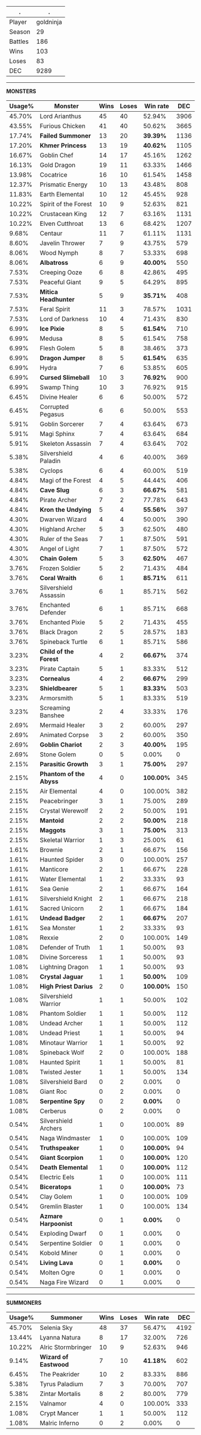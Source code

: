 .|.
|-|-
Player|goldninja
Season|29
Battles|186
Wins|103
Loses|83
DEC|9289

---
**MONSTERS**

Usage%|Monster|Wins|Loses|Win rate|DEC|
-|-|-|-|-|-|
45.70%|Lord Arianthus|45|40|52.94%|3906|
43.55%|Furious Chicken|41|40|50.62%|3665|
17.74%|**Failed Summoner**|13|20|**39.39%**|1136|
17.20%|**Khmer Princess**|13|19|**40.62%**|1105|
16.67%|Goblin Chef|14|17|45.16%|1262|
16.13%|Gold Dragon|19|11|63.33%|1466|
13.98%|Cocatrice|16|10|61.54%|1458|
12.37%|Prismatic Energy|10|13|43.48%|808|
11.83%|Earth Elemental|10|12|45.45%|928|
10.22%|Spirit of the Forest|10|9|52.63%|821|
10.22%|Crustacean King|12|7|63.16%|1131|
10.22%|Elven Cutthroat|13|6|68.42%|1207|
9.68%|Centaur|11|7|61.11%|1131|
8.60%|Javelin Thrower|7|9|43.75%|579|
8.06%|Wood Nymph|8|7|53.33%|698|
8.06%|**Albatross**|6|9|**40.00%**|550|
7.53%|Creeping Ooze|6|8|42.86%|495|
7.53%|Peaceful Giant|9|5|64.29%|895|
7.53%|**Mitica Headhunter**|5|9|**35.71%**|408|
7.53%|Feral Spirit|11|3|78.57%|1031|
7.53%|Lord of Darkness|10|4|71.43%|830|
6.99%|**Ice Pixie**|8|5|**61.54%**|710|
6.99%|Medusa|8|5|61.54%|758|
6.99%|Flesh Golem|5|8|38.46%|373|
6.99%|**Dragon Jumper**|8|5|**61.54%**|635|
6.99%|Hydra|7|6|53.85%|605|
6.99%|**Cursed Slimeball**|10|3|**76.92%**|900|
6.99%|Swamp Thing|10|3|76.92%|915|
6.45%|Divine Healer|6|6|50.00%|572|
6.45%|Corrupted Pegasus|6|6|50.00%|553|
5.91%|Goblin Sorcerer|7|4|63.64%|673|
5.91%|Magi Sphinx|7|4|63.64%|684|
5.91%|Skeleton Assassin|7|4|63.64%|702|
5.38%|Silvershield Paladin|4|6|40.00%|369|
5.38%|Cyclops|6|4|60.00%|519|
4.84%|Magi of the Forest|4|5|44.44%|406|
4.84%|**Cave Slug**|6|3|**66.67%**|581|
4.84%|Pirate Archer|7|2|77.78%|643|
4.84%|**Kron the Undying**|5|4|**55.56%**|397|
4.30%|Dwarven Wizard|4|4|50.00%|390|
4.30%|Highland Archer|5|3|62.50%|480|
4.30%|Ruler of the Seas|7|1|87.50%|591|
4.30%|Angel of Light|7|1|87.50%|572|
4.30%|**Chain Golem**|5|3|**62.50%**|467|
3.76%|Frozen Soldier|5|2|71.43%|484|
3.76%|**Coral Wraith**|6|1|**85.71%**|611|
3.76%|Silvershield Assassin|6|1|85.71%|562|
3.76%|Enchanted Defender|6|1|85.71%|668|
3.76%|Enchanted Pixie|5|2|71.43%|455|
3.76%|Black Dragon|2|5|28.57%|183|
3.76%|Spineback Turtle|6|1|85.71%|586|
3.23%|**Child of the Forest**|4|2|**66.67%**|374|
3.23%|Pirate Captain|5|1|83.33%|512|
3.23%|**Cornealus**|4|2|**66.67%**|299|
3.23%|**Shieldbearer**|5|1|**83.33%**|503|
3.23%|Armorsmith|5|1|83.33%|519|
3.23%|Screaming Banshee|2|4|33.33%|176|
2.69%|Mermaid Healer|3|2|60.00%|297|
2.69%|Animated Corpse|3|2|60.00%|350|
2.69%|**Goblin Chariot**|2|3|**40.00%**|195|
2.69%|Stone Golem|0|5|0.00%|0|
2.15%|**Parasitic Growth**|3|1|**75.00%**|297|
2.15%|**Phantom of the Abyss**|4|0|**100.00%**|345|
2.15%|Air Elemental|4|0|100.00%|382|
2.15%|Peacebringer|3|1|75.00%|289|
2.15%|Crystal Werewolf|2|2|50.00%|191|
2.15%|**Mantoid**|2|2|**50.00%**|218|
2.15%|**Maggots**|3|1|**75.00%**|313|
2.15%|Skeletal Warrior|1|3|25.00%|61|
1.61%|Brownie|2|1|66.67%|156|
1.61%|Haunted Spider|3|0|100.00%|257|
1.61%|Manticore|2|1|66.67%|228|
1.61%|Water Elemental|1|2|33.33%|93|
1.61%|Sea Genie|2|1|66.67%|164|
1.61%|Silvershield Knight|2|1|66.67%|218|
1.61%|Sacred Unicorn|2|1|66.67%|184|
1.61%|**Undead Badger**|2|1|**66.67%**|207|
1.61%|Sea Monster|1|2|33.33%|93|
1.08%|Rexxie|2|0|100.00%|149|
1.08%|Defender of Truth|1|1|50.00%|93|
1.08%|Divine Sorceress|1|1|50.00%|93|
1.08%|Lightning Dragon|1|1|50.00%|93|
1.08%|**Crystal Jaguar**|1|1|**50.00%**|109|
1.08%|**High Priest Darius**|2|0|**100.00%**|150|
1.08%|Silvershield Warrior|1|1|50.00%|102|
1.08%|Phantom Soldier|1|1|50.00%|112|
1.08%|Undead Archer|1|1|50.00%|112|
1.08%|Undead Priest|1|1|50.00%|94|
1.08%|Minotaur Warrior|1|1|50.00%|92|
1.08%|Spineback Wolf|2|0|100.00%|188|
1.08%|Haunted Spirit|1|1|50.00%|81|
1.08%|Twisted Jester|1|1|50.00%|134|
1.08%|Silvershield Bard|0|2|0.00%|0|
1.08%|Giant Roc|0|2|0.00%|0|
1.08%|**Serpentine Spy**|0|2|**0.00%**|0|
1.08%|Cerberus|0|2|0.00%|0|
0.54%|Silvershield Archers|1|0|100.00%|89|
0.54%|Naga Windmaster|1|0|100.00%|109|
0.54%|**Truthspeaker**|1|0|**100.00%**|94|
0.54%|**Giant Scorpion**|1|0|**100.00%**|120|
0.54%|**Death Elemental**|1|0|**100.00%**|112|
0.54%|Electric Eels|1|0|100.00%|111|
0.54%|**Biceratops**|1|0|**100.00%**|73|
0.54%|Clay Golem|1|0|100.00%|109|
0.54%|Gremlin Blaster|1|0|100.00%|134|
0.54%|**Azmare Harpoonist**|0|1|**0.00%**|0|
0.54%|Exploding Dwarf|0|1|0.00%|0|
0.54%|Serpentine Soldier|0|1|0.00%|0|
0.54%|Kobold Miner|0|1|0.00%|0|
0.54%|**Living Lava**|0|1|**0.00%**|0|
0.54%|Molten Ogre|0|1|0.00%|0|
0.54%|Naga Fire Wizard|0|1|0.00%|0|

---
**SUMMONERS**

Usage%|Summoner|Wins|Loses|Win rate|DEC|
-|-|-|-|-|-|
45.70%|Selenia Sky|48|37|56.47%|4192|
13.44%|Lyanna Natura|8|17|32.00%|726|
10.22%|Alric Stormbringer|10|9|52.63%|946|
9.14%|**Wizard of Eastwood**|7|10|**41.18%**|602|
6.45%|The Peakrider|10|2|83.33%|886|
5.38%|Tyrus Paladium|7|3|70.00%|707|
5.38%|Zintar Mortalis|8|2|80.00%|779|
2.15%|Valnamor|4|0|100.00%|333|
1.08%|Crypt Mancer|1|1|50.00%|112|
1.08%|Malric Inferno|0|2|0.00%|0|
